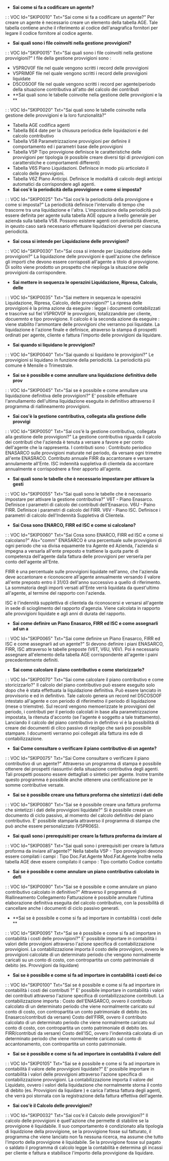 - **Sai come si fa a codificare un agente?**

 :  : VOC Id="SKIP0010" Txt="Sai come si fa a codificare un agente?"
Per creare un agente è necessario creare un elemento della tabella AGE.
Tale tabella contiene anche il riferimento al codice dell'anagrafica fornitori per legare il codice fornitore al codice agente.
- **Sai quali sono i file coinvolti nella gestione provvigioni?**

 :  : VOC Id="SKIP0015" Txt="Sai quali sono i file coinvolti nella gestione provvigioni?"
I file della gestione provvigioni sono : 
- V5PROV0F file nel quale vengono scritti i record delle provvigioni
- V5PRIM0F file nel quale vengono scritti i record delle provvigioni liquidate
- D5COSO0F file nel quale vengono scritti i record per agente/periodo della situazione contributiva all'atto del calcolo dei contributi
- **Sai quali sono le tabelle coinvolte nella gestione delle provvigioni e la **

 :  : VOC Id="SKIP0020" Txt="Sai quali sono le tabelle coinvolte nella gestione delle provvigioni e la loro funzionalità?"
- Tabella AGE codifica agenti
- Tabella B£4 date per la chiusura periodica delle liquidazioni e del calcolo contributivo
- Tabella V58 Parametrizzazione provvigioni per definire il comportamento ed i parametri base delle provvigioni
- Tabella V5P Tipo provvigione definisce le caratteristiche delle provvigioni per tipologia (è possibile creare diversi tipi di provvigioni con caratterstiche e comportamenti differenti)
- Tabella V6S Piano Liquidazioni. Definisce in modo più articolato il calcolo delle provvigioni.
- Tabella V6Z Piano Anticipi. Definisce le modalità di calcolo degli anticipi automatici da corrispondere agli agenti.
- **Sai cos'è la periodicità della provvigione e come si imposta?**

 :  : VOC Id="SKIP0025" Txt="Sai cos'è la periodicità della provvigione e come si imposta?"
La periodicità definisce l'intervallo di tempo che trascorre tra una liquidazione e l'altra.
L'impostazione della periodicità può essere definita per agente sulla tabella AGE oppure a livello generale per azienda sulla tabella V58.
Possono esistere agenti con periodicità diverse, in qeusto caso sarà necessario effettuare liquidazioni diverse per ciascuna periodicità.
- **Sai cosa si intende per Liquidazione delle provvigioni?**

 :  : VOC Id="SKIP0030" Txt="Sai cosa si intende per Liquidazione delle provvigioni?"
La liquidazione delle provvigioni è quell'azione che definisce gli importi che devono essere corrisposti all'agente a titolo di provvigione.
Di solito viene prodotto un prospetto che riepiloga la situazione delle provvigioni da corrispondere.
- **Sai mettere in sequenza le operazini Liquidazione, Ripresa, Calcolo, delle**

 :  : VOC Id="SKIP0035" Txt="Sai mettere in sequenza le operazini Liquidazione, Ripresa, Calcolo, delle provvigioni?"
La ripresa delle provvigioni è la prima azione da eseguire :  legge i documenti contabilizzati e trascrive sul fiel V5PROV0F le provvigioni, totalizzandole per cliente, docuemnto e tipo provvigione.
Il calcolo è la seconda azione da eseguire :  viene stabilito l'ammontare delle provvigioni che verranno poi liquidate.
La liquidazione è l'azione finale e definisce, atraverso la stampa di prospetti ordinati per agente, cliente e fattura l'importo delle provvigioni da liquidare.
- **Sai quando si liquidano le provvigioni?**

 :  : VOC Id="SKIP0040" Txt="Sai quando si liquidano le provvigioni?"
Le provvigioni si liquidano in funzione della periodicità.
La periodicità più comune è Mensile o Trimestrale.
- **Sai se è possibile e come annullare una liquidazione definitiva delle prov**

 :  : VOC Id="SKIP0045" Txt="Sai se è possibile e come annullare una liquidazione definitiva delle provvigioni?"
E' possibile effettuare l'annullamento dell'ultima liquidazione eseguita in definitivo attraverso il programma di riallineamento provvigioni.
- **Sai cos'è la gestione contributiva, collegata alla gestione delle provvigi**

 :  : VOC Id="SKIP0050" Txt="Sai cos'è la gestione contributiva, collegata alla gestione delle provvigioni?"
La gestione contributiva riguarda il calcolo dei contributi che l'azienda è tenuta a versare a favore e per conto dell'agente che la rappresenta.
I contributi sono : 
Contributo periodico ENASARCO sulle provvigioni maturate nel periodo, da versare ogni trimetre all'ente ENASRACO.
Contributo annuale FIRR da accantonare e versare annulamente all'Ente.
ISC indennità suppletiva di clientela da accontare annualmente e corrispodnere a finer apporto all'agente.

- **Sai quali sono le tabelle che è necessario impostare per attivare la gesti**

 :  : VOC Id="SKIP0055" Txt="Sai quali sono le tabelle che è necessario impostare per attivare la gestione contributiva?"
V6T - Piano Enasarco. Definisce i parametri di calcolo dei contributi dell'Enasarco.
V6U - Paino FIRR. Definisce i parametri di calcolo del FIRR.
V6V - Piano ISC.  Definisce i parametri di calcolo dell'Indennità Suppletiva di Clientela.
- **Sai Cosa sono ENARCO, FIRR ed ISC e come si calcolano?**

 :  : VOC Id="SKIP0060" Txt="Sai Cosa sono ENARCO, FIRR ed ISC e come si calcolano?" Als="comm"
ENASARCO è una percentuale sulle provvigioni di ogni periodo che va divisa equamente tra Agente ed Azienda, l'azienda si impegna a versarla all'ente preposto e trattiene la quota parte di competenza dell'agente dalla fattura delle provvigioni per verserla per conto dell'agente all'Ente.

FIRR è una percentuale sulle provvigioni liquidate nell'anno, che l'azienda deve accantonare e riconoscere all'agente annualmente versando il valore all'ente preposto entro il 31/03 dell'anno successivo a quello di riferimento.
La sommatoria degli importi versati all'Ente verrà liquidata da quest'ultimo all'agente, al
termine del rapporto con l'azienda.

ISC è l'indennità supplettiva di clientela da riconoscersi e versarsi all'agente in sede di scioglimento del rapporto d'agenzia. Viene calcolata in rapporto alle provvigioni liquidate e agli anni di durata del rapporto.
- **Sai come definire un Piano Enasarco, FIRR ed ISC e come assegnarli ad un a**

 :  : VOC Id="SKIP0065" Txt="Sai come definire un Piano Enasarco, FIRR ed ISC e come assegnarli ad un agente?"
Si devono definire i piani ENASARCO, FIRR, ISC attraverso le tabelle preposte (V6T, V6U, V6V).
Poi è necessario assegnare all'elemento della tabella AGE corrispondente all'agente i paini precedentemente definiti.
- **Sai come calcolare il piano contributivo e come storicizzarlo?**

 :  : VOC Id="SKIP0070" Txt="Sai come calcolare il piano contributivo e come storicizzarlo?"
Il calcolo del piano contributivo può essere eseguito solo dopo che è stata effettuata la liquidazione definitiva.
Può essere lanciato in provvisorio e ed in definitivo.
Tale calcolo genera un record nel D5COSO0F intestato all'agente e con periodo di riferimetno il periodo di liquidazione (mese o triemstre). Sul record vengono memoerizzate le provvigioni del periodo, i contributi per il periodo calcolati in base alla parametrizzazione impostata, la ritenuta d'acconto (se l'agente è soggetto a tale trattamento).
Lanciando il calcolo del piano contributivo in definitivo vi è la possibilità di creare dei documenti di cilco passivo di riepilgo che sarà poi possibile stampare.
I documenti verranno poi collegati alla fattura ins ede di contabilizzazione.
- **Sai Come consultare o verificare il piano contributivo di un agente?**

 :  : VOC Id="SKIP0075" Txt="Sai Come consultare o verificare il piano contributivo di un agente?"
Attraverso un programma di stampa è possibile ottenere dei prospetti riassuntivi della situazione contributiva degli agenti.
Tali prospetti possono essere dettagliati o sintetici per agente.
Inotre tramite questo programma è possibile anche ottenere una certificazione per le somme contributive versate.
- **Sai se è possibile creare una fattura proforma che sintetizzi i dati delle**

 :  : VOC Id="SKIP0080" Txt="Sai se è possibile creare una fattura proforma che sintetizzi i dati delle provvigioni liquidate?"
Sì è possibile creare un documento di ciclo passivo, al momento del calcolo definitivo del piano contributivo.
E' possibile stamparla attraverso il programma di stampa che può anche essere personalizzato (V5PR06S).
- **Sai quali sono i prerequisiti per creare la fattura proforma da inviare al**

 :  : VOC Id="SKIP0085" Txt="Sai quali sono i prerequisiti per creare la fattura proforma da inviare all'agente?"
Nella tabella V5P - Tipo provvigioni devono essere compilati i campi : 
Tipo Doc.Fat.Agente
Mod.Fat.Agente
Inoltre nella tabella AGE deve essere compilato il campo : 
Tipo contatto
Codice contatto
- **Sai se è possibile e come annulare un piano contributivo calcolato in defi**

 :  : VOC Id="SKIP0090" Txt="Sai se è possibile e come annulare un piano contributivo calcolato in definitivo?"
Attraverso il programma di Riallineamento Collegamento Fatturazione è possibile annullare l'ultima elaborazione definitiva eseguita del calcolo contributivo, con la possibilità di cancellare anche i documenti di ciclo passivo generati.
- **Sai se è possibile e come si fa ad importare in contabilità i costi delle **

 :  : VOC Id="SKIP0095" Txt="Sai se è possibile e come si fa ad importare in contabilità i costi delle provvigioni?"
E' possibile importare in contabilità i valori delle provvigioni attraverso l'azione specifica di contabilizzazione provvigioni.
La contabilizzazione importa il costo delle provvigioni, ovvero le provvigioni calcolate di un determinato periodo che vengono normalmente caricati su un conto di costo, con contropartita un conto patrimoniale di debito (es. Provvigioni da liquidare)
- **Sai se è possibile e come si fa ad importare in contabilità i costi dei co**

 :  : VOC Id="SKIP0100" Txt="Sai se è possibile e come si fa ad importare in contabilità i costi dei contributi ?"
E' possibile importare in contabilità i valori dei contributi attraverso l'azione specifica di contabilizzazione contributi.
La contabilizzazione importa : 
Costo dell'ENASARCO, ovvero il contributo calcolato di un determinato periodo che viene normalmente caricato  sul conto di costo, con contropartita un conto patrimoniale di debito (es. Enasarco/contributi da versare)
Costo dell'FIRR, ovvero il contributo calcolato di un determinato periodo che viene normalmente caricato  sul conto di costo, con contropartita un conto patrimoniale di debito (es. FIRR/contributi da versare)
Costo dell'ISC, ovvero l'indennità calcolata di un determinato periodo che viene normalmente caricato  sul conto di accantonamento, con contropartita un conto patrimoniale.
- **Sai se è possibile e come si fa ad importare in contabilità il valore dell**

 :  : VOC Id="SKIP0105" Txt="Sai se è possibile e come si fa ad importare in contabilità il valore delle provvigioni liquidate?"
E' possibile importare in contabilità i valori delle provvigioni attraverso l'azione specifica di contabilizzazione provvigioni.
La contabilizzazione importa  il valore del Liquidato, ovvero i valori della liquidazione che normalmente storna il conto di debito (es. Provvigioni da liquidare ) e carica l'attesa fattura degli agenti, che verrà poi stornata con la registrazione della fattura effettiva dell'agente.
- **Sai cos'è il Calcolo delle provvigioni?**

 :  : VOC Id="SKIP0032" Txt="Sai cos'è il Calcolo delle provvigioni?"
Il calcolo delle provvigioni è quell'azione che permette di stabilire se la provvigione è liquidabile.
Il suo comportamento è condizionato alla tipologia di liquidzione della provvigione, se la provvigione fosse sul fatturato, il programma che viene lanciato non fa nessuna ricerca, ma assume che tutto l'importo della provvigione è liquidabile.
Se la provvigione fosse sul pagato o saldato il programma di calcolo legge la contabilità e determina gli incassi per cliente e fattura e stabilisce l'importo della provvigione da liquidare.
